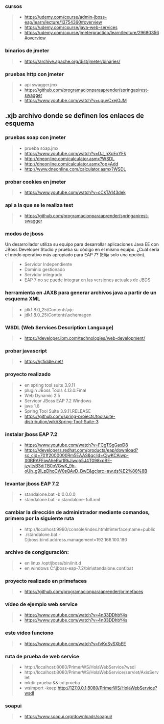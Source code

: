 ### cursos
>- https://udemy.com/course/admin-jboss-eap/learn/lecture/13754360#overview
>- https://udemy.com/course/java-web-services
>- https://udemy.com/course/jmeterpractico/learn/lecture/29680356#overview


### binarios de jmeter
>- https://archive.apache.org/dist/jmeter/binaries/


### pruebas http con jmeter
>- api swagger.jmx
>- https://github.com/programacionparaaprender/springapirest-swagger
>- https://www.youtube.com/watch?v=uguvCxejOJM

## .xjb archivo donde se definen los enlaces de esquema 

### pruebas soap con jmeter
>- prueba soap.jmx
>- https://www.youtube.com/watch?v=DJ_nXoExYFk
>- http://dneonline.com/calculator.asmx?WSDL
>- http://dneonline.com/calculator.asmx?op=Add
>- http://www.dneonline.com/calculator.asmx?WSDL


### probar cookies en jmeter
>- https://www.youtube.com/watch?v=cCkTA143dek


### api a la que se le realiza test
>- https://github.com/programacionparaaprender/springapirest-swagger


### modos de jboss
Un desarrollador utiliza su equipo para desarrollar aplicaciones Java EE con JBoss Developer Studio y prueba su código en el mismo equipo. ¿Cuál sería el modo operativo más apropiado para EAP 7? (Elija solo una opción).
>- Servidor Independiente
>- Dominio gestionado
>- Servidor integrado
>- EAP 7 no se puede integrar en las versiones actuales de JBDS


### herramienta en JAXB para generar archivos java a partir de un esquema XML
>- jdk1.8.0_25\Contents\xjc
>- jdk1.8.0_25\Contents\schemagen


### WSDL (Web Services Description Language)
>- https://developer.ibm.com/technologies/web-development/


### probar javascript
>- https://jsfiddle.net/


### proyecto realizado
>-  en spring tool suite 3.9.11
>- plugin JBoss Tools 4.13.0.Final
>- Web Dynamic 2.5
>- Servicor JBoss EAP 7.2 Windows
>- java 1.8
>- Spring Tool Suite 3.9.11.RELEASE
>- https://github.com/spring-projects/toolsuite-distribution/wiki/Spring-Tool-Suite-3


### instalar jboss EAP 7.2
>- https://www.youtube.com/watch?v=FCgTSgGaxD8
>- https://developers.redhat.com/products/eap/download?sc_cid=701f2000000Rm5EAAS&gclid=CjwKCAjwp-X0BRAFEiwAheRui1RkJiwqh5J4T098xpBE-jzyItsB3diTB0oVGwK_9b-oUh_g9ILpDhoCW0sQAvD_BwE&gclsrc=aw.ds%E2%80%8B


### levantar jboss EAP 7.2
>- standalone.bat -b 0.0.0.0
>- standalone.bat -c standalone-full.xml


### cambiar la dirección de administrador mediante comandos, primero por la siguiente ruta
>- http://localhost:9990/console/index.html#interface;name=public
>- ./standalone.bat -Djboss.bind.address.management=192.168.100.180


### archivo de congiguración:
>- en linux /opt/jboss/bin/init.d
>- en windows C:\jboss-eap-7.2\bin\standalone.conf.bat


### proyecto realizado en primefaces
>- https://github.com/programacionparaaprender/primefaces


### vídeo de ejemplo web service
>- https://www.youtube.com/watch?v=4n33DDhbY4s
>- https://www.youtube.com/watch?v=4n33DDhbY4s


### este vídeo funciono
>- https://www.youtube.com/watch?v=fvKoSySXbEE


###  ruta de prueba de web service
>- http://localhost:8080/PrimerWS/HolaWebService?wsdl
>- http://localhost:8080/PrimerWS/HolaWebService/servlet/AxisServlet
>- mkdir prueba && cd prueba
>- wsimport -keep http://127.0.0.1:8080/PrimerWS/HolaWebService?wsdl


### soapui
>- https://www.soapui.org/downloads/soapui/